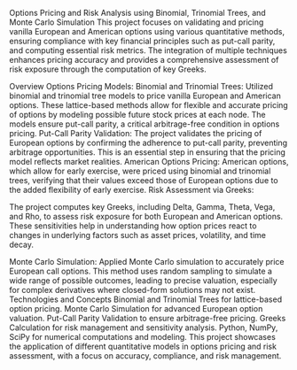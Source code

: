 Options Pricing and Risk Analysis using Binomial, Trinomial Trees, and Monte Carlo Simulation
This project focuses on validating and pricing vanilla European and American options using various quantitative methods, ensuring compliance with key financial principles such as put-call parity, and computing essential risk metrics. The integration of multiple techniques enhances pricing accuracy and provides a comprehensive assessment of risk exposure through the computation of key Greeks.

Overview
Options Pricing Models:
Binomial and Trinomial Trees: Utilized binomial and trinomial tree models to price vanilla European and American options. These lattice-based methods allow for flexible and accurate pricing of options by modeling possible future stock prices at each node. The models ensure put-call parity, a critical arbitrage-free condition in options pricing.
Put-Call Parity Validation: The project validates the pricing of European options by confirming the adherence to put-call parity, preventing arbitrage opportunities. This is an essential step in ensuring that the pricing model reflects market realities.
American Options Pricing: American options, which allow for early exercise, were priced using binomial and trinomial trees, verifying that their values exceed those of European options due to the added flexibility of early exercise.
Risk Assessment via Greeks:

The project computes key Greeks, including Delta, Gamma, Theta, Vega, and Rho, to assess risk exposure for both European and American options. These sensitivities help in understanding how option prices react to changes in underlying factors such as asset prices, volatility, and time decay.

Monte Carlo Simulation:
Applied Monte Carlo simulation to accurately price European call options. This method uses random sampling to simulate a wide range of possible outcomes, leading to precise valuation, especially for complex derivatives where closed-form solutions may not exist.
Technologies and Concepts
Binomial and Trinomial Trees for lattice-based option pricing.
Monte Carlo Simulation for advanced European option valuation.
Put-Call Parity Validation to ensure arbitrage-free pricing.
Greeks Calculation for risk management and sensitivity analysis.
Python, NumPy, SciPy for numerical computations and modeling.
This project showcases the application of different quantitative models in options pricing and risk assessment, with a focus on accuracy, compliance, and risk management.

